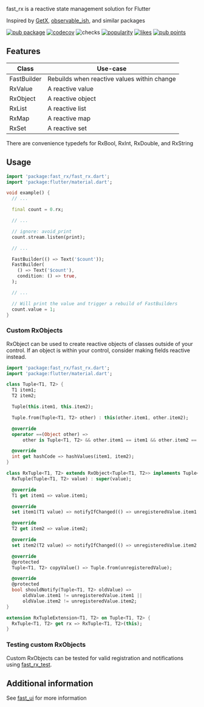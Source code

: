 fast_rx is a reactive state management solution for Flutter

Inspired by [GetX](https://pub.dev/packages/get), [observable_ish](https://pub.dev/packages/observable_ish), and similar packages

[![pub package](https://img.shields.io/pub/v/fast_rx.svg?label=fast_rx)](https://pub.dev/packages/fast_rx)
[![codecov](https://codecov.io/gh/Rexios80/fast_ui/branch/master/graph/badge.svg?flag=fast_rx)](https://codecov.io/gh/Rexios80/fast_ui)
![checks](https://img.shields.io/github/checks-status/Rexios80/fast_ui/master)
[![popularity](https://badges.bar/fast_rx/popularity)](https://pub.dev/packages/fast_rx/score)
[![likes](https://badges.bar/fast_rx/likes)](https://pub.dev/packages/fast_rx/score)
[![pub points](https://badges.bar/fast_rx/pub%20points)](https://pub.dev/packages/fast_rx/score)

## Features
| Class       | Use-case                                    |
| ----------- | ------------------------------------------- |
| FastBuilder | Rebuilds when reactive values within change |
| RxValue<T>  | A reactive value                            |
| RxObject<T> | A reactive object                           |
| RxList<E>   | A reactive list                             |
| RxMap<E>    | A reactive map                              |
| RxSet<E>    | A reactive set                              |

There are convenience typedefs for RxBool, RxInt, RxDouble, and RxString

## Usage
<!-- embedme readme/usage.dart -->
```dart
import 'package:fast_rx/fast_rx.dart';
import 'package:flutter/material.dart';

void example() {
  // ...

  final count = 0.rx;

  // ...

  // ignore: avoid_print
  count.stream.listen(print);

  // ...

  FastBuilder(() => Text('$count'));
  FastBuilder(
    () => Text('$count'),
    condition: () => true,
  );

  // ...

  // Will print the value and trigger a rebuild of FastBuilders
  count.value = 1;
}

```

### Custom RxObjects
RxObject can be used to create reactive objects of classes outside of your control.
If an object is within your control, consider making fields reactive instead.

<!-- embedme test/rx/rx_tuple.dart -->
```dart
import 'package:fast_rx/fast_rx.dart';
import 'package:flutter/material.dart';

class Tuple<T1, T2> {
  T1 item1;
  T2 item2;

  Tuple(this.item1, this.item2);

  Tuple.from(Tuple<T1, T2> other) : this(other.item1, other.item2);

  @override
  operator ==(Object other) =>
      other is Tuple<T1, T2> && other.item1 == item1 && other.item2 == item2;

  @override
  int get hashCode => hashValues(item1, item2);
}

class RxTuple<T1, T2> extends RxObject<Tuple<T1, T2>> implements Tuple<T1, T2> {
  RxTuple(Tuple<T1, T2> value) : super(value);

  @override
  T1 get item1 => value.item1;

  @override
  set item1(T1 value) => notifyIfChanged(() => unregisteredValue.item1 = value);

  @override
  T2 get item2 => value.item2;

  @override
  set item2(T2 value) => notifyIfChanged(() => unregisteredValue.item2 = value);

  @override
  @protected
  Tuple<T1, T2> copyValue() => Tuple.from(unregisteredValue);

  @override
  @protected
  bool shouldNotify(Tuple<T1, T2> oldValue) =>
      oldValue.item1 != unregisteredValue.item1 ||
      oldValue.item2 != unregisteredValue.item2;
}

extension RxTupleExtension<T1, T2> on Tuple<T1, T2> {
  RxTuple<T1, T2> get rx => RxTuple<T1, T2>(this);
}

```

### Testing custom RxObjects
Custom RxObjects can be tested for valid registration and notifications using [fast_rx_test](https://pub.dev/packages/fast_rx_test).

## Additional information
See [fast_ui](https://pub.dev/packages/fast_ui) for more information